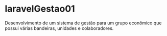 # laravelGestao01
Desenvolvimento de um sistema de gestão para um grupo econômico que possui várias bandeiras, unidades e colaboradores.

